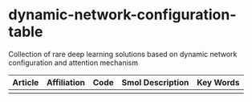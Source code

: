# dynamic-network-configuration-table
Collection of rare deep learning solutions based on dynamic network configuration and attention mechanism

| Article 	| Affiliation 	| Code 	| Smol Description 	| Key Words 	|
|---------	|-------------	|------	|------------------	|-----------	|
|         	|             	|      	|                  	|           	|
